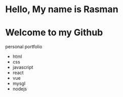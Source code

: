 # Hello, My name is Rasman
# Welcome to my Github
personal portfolio
- html
- css
- javascript
- react
- vue
- mysgl
- nodejs
